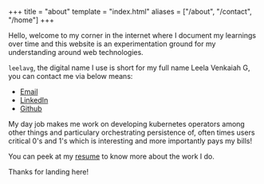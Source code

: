 +++
title = "about"
template = "index.html"
aliases = ["/about", "/contact", "/home"]
+++

Hello, welcome to my corner in the internet where I document my learnings over time and this website is an experimentation ground for my understanding around web technologies.

`leelavg`, the digital name I use is short for my full name Leela Venkaiah G, you can contact me via below means:
- [Email](mailto:leelavg+blog@thougthexpo.com)
- [LinkedIn](https://linkedin.com/in/leelavg)
- [Github](https://github.com/leelavg)

My day job makes me work on developing kubernetes operators among other things and particulary orchestrating persistence of, often times users critical 0's and 1's which is interesting and more importantly pays my bills!

You can peek at my [resume](https://docs.google.com/document/d/e/2PACX-1vR7r29USQJFBpTjw7aNPwCorb7uv_7YdfJ0m2LFdVIoQ4FnAu1FfDH0CVyfqpj_ofMLAYZloT1vQ_QF/pub) to know more about the work I do.

Thanks for landing here!

